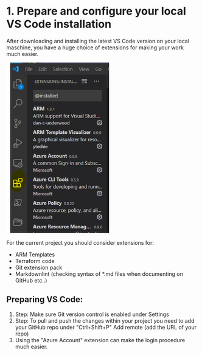 # 1. Prepare and configure your local VS Code installation

After downloading and installing the latest VS Code version on your local maschine, you have a huge choice of extensions for making your work much easier.

![Extensions](../images/extensions.png)

For the current project you should consider extensions for:

- ARM Templates
- Terraform code
- Git extension pack
- Markdownlint (checking syntax of *.md files when documenting on GitHub etc..)

## Preparing VS Code:
1. Step: Make sure Git version control is enabled under Settings
2. Step: To pull and push the changes within your project you need to add your GitHub repo under "Ctrl+Shift+P" Add remote (add the URL of your repo)
3. Using the "Azure Account" extension can make the login procedure much easier. 
